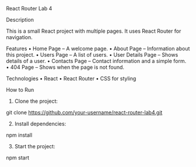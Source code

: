 React Router Lab 4

Description

This is a small React project with multiple pages. It uses React Router for navigation.

Features
 • Home Page – A welcome page.
 • About Page – Information about this project.
 • Users Page – A list of users.
 • User Details Page – Shows details of a user.
 • Contacts Page – Contact information and a simple form.
 • 404 Page – Shows when the page is not found.

Technologies
 • React
 • React Router
 • CSS for styling

How to Run
 1. Clone the project:

git clone https://github.com/your-username/react-router-lab4.git


 2. Install dependencies:

npm install


 3. Start the project:

npm start
